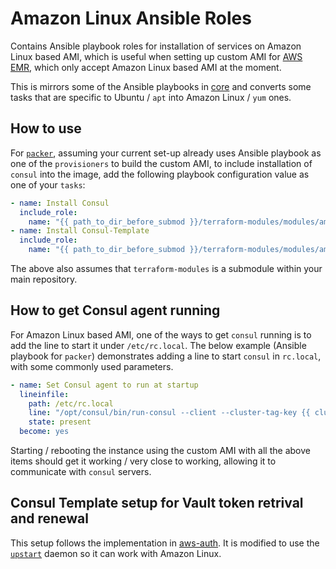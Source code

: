 # Amazon Linux Ansible Roles

Contains Ansible playbook roles for installation of services on Amazon Linux
based AMI, which is useful when setting up custom AMI for
[AWS EMR](https://aws.amazon.com/emr/), which only accept Amazon Linux based AMI
at the moment.

This is mirrors some of the Ansible playbooks in [core](../core/packer/roles)
and converts some tasks that are specific to Ubuntu / `apt` into Amazon Linux /
`yum` ones.

## How to use

For [`packer`](https://www.packer.io/), assuming your current set-up already
uses Ansible playbook as one of the `provisioners` to build the custom AMI, to
include installation of `consul` into the image, add the following playbook
configuration value as one of your `tasks`:

```yml
- name: Install Consul
  include_role:
    name: "{{ path_to_dir_before_submod }}/terraform-modules/modules/amazon-linux/packer/roles/consul"
- name: Install Consul-Template
  include_role:
    name: "{{ path_to_dir_before_submod }}/terraform-modules/modules/amazon-linux/packer/roles/install-consul-template"
```

The above also assumes that `terraform-modules` is a submodule within your
main repository.

## How to get Consul agent running

For Amazon Linux based AMI, one of the ways to get `consul` running is to add
the line to start it under `/etc/rc.local`. The below example (Ansible playbook
for `packer`) demonstrates adding a line to start `consul` in `rc.local`, with
some commonly used parameters.

```yml
- name: Set Consul agent to run at startup
  lineinfile:
    path: /etc/rc.local
    line: "/opt/consul/bin/run-consul --client --cluster-tag-key {{ cluster_tag_key }} --cluster-tag-value {{ cluster_tag_value }}"
    state: present
  become: yes
```

Starting / rebooting the instance using the custom AMI with all the above items
should get it working / very close to working, allowing it to communicate with
`consul` servers.

## Consul Template setup for Vault token retrival and renewal

This setup follows the implementation in [aws-auth](../aws-auth). It is modified
to use the [`upstart`](http://upstart.ubuntu.com/) daemon so it can work with
Amazon Linux.
